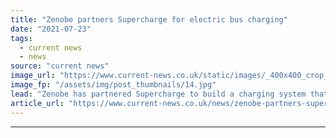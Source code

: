 ```yaml
---
title: "Zenobe partners Supercharge for electric bus charging"
date: "2021-07-23"
tags: 
  - current news
  - news
source: "current news"
image_url: "https://www.current-news.co.uk/static/images/_400x400_crop_center-center/Zenobe-Bus-Depot-Zenobe-Battery-Storage.jpg"
image_fp: "/assets/img/post_thumbnails/14.jpg"
lead: "​Zenobe has partnered Supercharge to build a charging system that can simultaneously charge a fleet of 16 electric buses."
article_url: "https://www.current-news.co.uk/news/zenobe-partners-supercharge-for-electric-bus-charging?utm_source=rss-feeds&utm_medium=rss&utm_campaign=rss"
---
```


---
